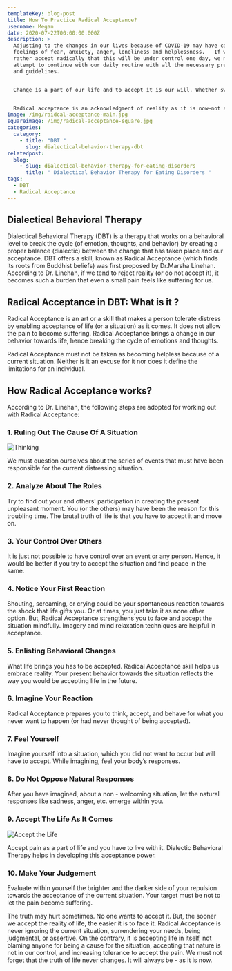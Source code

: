 ```yaml
---
templateKey: blog-post
title: How To Practice Radical Acceptance?
username: Megan
date: 2020-07-22T00:00:00.000Z
description: >
  Adjusting to the changes in our lives because of COVID-19 may have caused
  feelings of fear, anxiety, anger, loneliness and helplessness.   If we could
  rather accept radically that this will be under control one day, we must
  attempt to continue with our daily routine with all the necessary precautions
  and guidelines.


  Change is a part of our life and to accept it is our will. Whether sweet or bitter, we have to and we must accept it. We readily embrace the sweetness (like; the birth of a baby, scoring well in a test, getting an unexpected increase in salary, etc.) of life. But, when it comes to bitterness (e.g. death of a loved one, losing a job, divorce, etc.), we simply deny it.  


  Radical acceptance is an acknowledgment of reality as it is now—not as we wish it were, not as we think it should be, but as it is in the present moment with all of its flaws.  There are instances when a person starts blaming themselves for a particular consequence and starts a pattern of self-sabotaging. This is because of the cycle of affected emotions, thoughts and finally behavior. The individual, in any condition, is not ready to accept what has happened to them. It’s important to remember the current situation before us is a complex outcome of various small events, linked to each other. We should not blame anyone for it. Rather, we should accept it completely.
image: /img/raidcal-acceptance-main.jpg
squareimage: /img/radical-acceptance-square.jpg
categories:
  category:
    - title: "DBT "
      slug: dialectical-behavior-therapy-dbt
relatedpost:
  blog:
    - slug: dialectical-behavior-therapy-for-eating-disorders
      title: " Dialectical Behavior Therapy for Eating Disorders "
tags:
  - DBT
  - Radical Acceptance
---
```

## Dialectical Behavioral Therapy

Dialectical Behavioral Therapy (DBT) is a therapy that works on a behavioral level to break the cycle (of emotion, thoughts, and behavior) by creating a proper balance (dialectic) between the change that has taken place and our acceptance. DBT offers a skill, known as Radical Acceptance (which finds its roots from Buddhist beliefs) was first proposed by Dr.Marsha Linehan. According to Dr. Linehan, if we tend to reject reality (or do not accept it), it becomes such a burden that even a small pain feels like suffering for us.

## Radical Acceptance in DBT: What is it ?

Radical Acceptance is an art or a skill that makes a person tolerate distress by enabling acceptance of life (or a situation) as it comes. It does not allow the pain to become suffering. Radical Acceptance brings a change in our behavior towards life, hence breaking the cycle of emotions and thoughts.

Radical Acceptance must not be taken as becoming helpless because of a current situation. Neither is it an excuse for it nor does it define the limitations for an individual.

## How Radical Acceptance works?

According to Dr. Linehan, the following steps are adopted for working out with Radical Acceptance:

### 1. Ruling Out The Cause Of A Situation

![Thinking](/img/think.jpg "Radical Acceptance")

We must question ourselves about the series of events that must have been responsible for the current distressing situation.

### 2. Analyze About The Roles

Try to find out your and others' participation in creating the present unpleasant moment. You (or the others) may have been the reason for this troubling time. The brutal truth of life is that you have to accept it and move on.

### 3. Your Control Over Others

It is just not possible to have control over an event or any person. Hence, it would be better if you try to accept the situation and find peace in the same.

### 4. Notice Your First Reaction 

Shouting, screaming, or crying could be your spontaneous reaction towards the shock that life gifts you. Or at times, you just take it as none other option. But, Radical Acceptance strengthens you to face and accept the situation mindfully. Imagery and mind relaxation techniques are helpful in acceptance.

### 5. Enlisting Behavioral Changes 

What life brings you has to be accepted. Radical Acceptance skill helps us embrace reality. Your present behavior towards the situation reflects the way you would be accepting life in the future.

### 6. Imagine Your Reaction 

Radical Acceptance prepares you to think, accept, and behave for what you never want to happen (or had never thought of being accepted).

### 7. Feel Yourself

Imagine yourself into a situation, which you did not want to occur but will have to accept. While imagining, feel your body’s responses.

### 8. Do Not Oppose Natural Responses

After you have imagined, about a non - welcoming situation, let the natural responses like sadness, anger, etc. emerge within you.

### 9. Accept The Life As It Comes

![Accept the Life](/img/accept-the-life.jpg "Radical Acceptance")

Accept pain as a part of life and you have to live with it. Dialectic Behavioral Therapy helps in developing this acceptance power.

### 10. Make Your Judgement

Evaluate within yourself the brighter and the darker side of your repulsion towards the acceptance of the current situation. Your target must be not to let the pain become suffering.

The truth may hurt sometimes. No one wants to accept it. But, the sooner we accept the reality of life, the easier it is to face it. Radical Acceptance is never ignoring the current situation, surrendering your needs, being judgmental, or assertive. On the contrary, it is accepting life in itself, not blaming anyone for being a cause for the situation, accepting that nature is not in our control, and increasing tolerance to accept the pain. We must not forget that the truth of life never changes. It will always be - as it is now.
